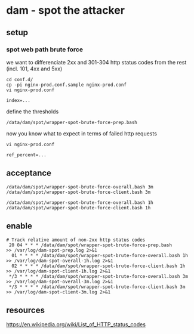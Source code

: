 # dam - spot the attacker

## setup

### spot web path brute force

we want to differenciate 2xx and 301-304 http status codes from the rest (incl. 101, 4xx and 5xx)

    cd conf.d/
    cp -pi nginx-prod.conf.sample nginx-prod.conf
    vi nginx-prod.conf

    index=...

define the thresholds

    /data/dam/spot/wrapper-spot-brute-force-prep.bash

now you know what to expect in terms of failed http requests

    vi nginx-prod.conf

    ref_percent=...

## acceptance

    /data/dam/spot/wrapper-spot-brute-force-overall.bash 3m
    /data/dam/spot/wrapper-spot-brute-force-client.bash 3m

    /data/dam/spot/wrapper-spot-brute-force-overall.bash 1h
    /data/dam/spot/wrapper-spot-brute-force-client.bash 1h

## enable

```
# Track relative amount of non-2xx http status codes
 20 04 * * * /data/dam/spot/wrapper-spot-brute-force-prep.bash          >> /var/log/dam-spot-prep.log 2>&1
  01 * * * * /data/dam/spot/wrapper-spot-brute-force-overall.bash 1h    >> /var/log/dam-spot-overall-1h.log 2>&1
  02 * * * * /data/dam/spot/wrapper-spot-brute-force-client.bash 1h     >> /var/log/dam-spot-client-1h.log 2>&1
 */3 * * * * /data/dam/spot/wrapper-spot-brute-force-overall.bash 3m    >> /var/log/dam-spot-overall-3m.log 2>&1
 */3 * * * * /data/dam/spot/wrapper-spot-brute-force-client.bash 3m     >> /var/log/dam-spot-client-3m.log 2>&1
```

## resources

https://en.wikipedia.org/wiki/List_of_HTTP_status_codes

